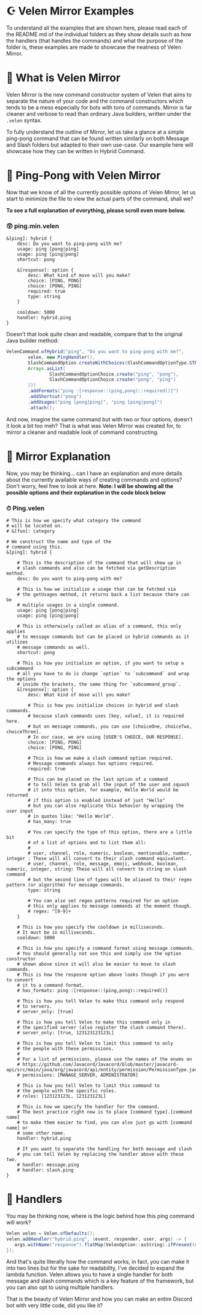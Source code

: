 # ☪ Velen Mirror Examples
To understand all the examples that are shown here, please read each of the README.md of the individual folders
as they show details such as how the handlers (that handles the commands) and what the purpose of the folder is, these
examples are made to showcase the neatness of Velen Mirror.

# 🎁 What is Velen Mirror
Velen Mirror is the new command constructor system of Velen that aims to separate the nature of your code and 
the command constructors which tends to be a mess especially for bots with tons of commands. Mirror is far cleaner
and verbose to read than ordinary Java builders, written under the `.velen` syntax.

To fully understand the outline of Mirror, let us take a glance at a simple ping-pong command that can be found written
similarly on both Message and Slash folders but adapted to their own use-case. Our example here will showcase how they can
be written in Hybrid Command.

# 🎂 Ping-Pong with Velen Mirror
Now that we know of all the currently possible options of Velen Mirror, let us start to minimize
the file to view the actual parts of the command, shall we?

**To see a full explanation of everything, please scroll even more below.**
### 😲 ping.min.velen
```dotenv
&[ping]: hybrid {
    desc: Do you want to ping-pong with me?
    usage: ping [pong|ping]
    usage: ping [ping|pong]
    shortcut: pong
    
    &[response]: option {
        desc: What kind of move will you make?
        choice: [PING, PONG]
        choice: [PONG, PING]
        required: true
        type: string
    }
    
    cooldown: 5000
    handler: hybrid.ping
}
```

Doesn't that look quite clean and readable, compare that to the original Java builder method:
```java
VelenCommand.ofHybrid("ping", "Do you want to ping-pong with me?",
        velen, new PingHandler(),
        SlashCommandOption.createWithChoices(SlashCommandOptionType.STRING, "response", "What kind of move will you make?", true, 
        Arrays.asList(
                SlashCommandOptionChoice.create("ping", "pong"),
                SlashCommandOptionChoice.create("pong", "ping")
        )))
        .addFormats("ping :[response::(ping,pong)::required()]")
        .addShortcut("pong")
        .addUsages("ping [pong|ping]", "ping [ping|pong]")
        .attach();
```

And now, imagine the same command but with two or four options, doesn't it look a bit too meh?
That is what was Velen Mirror was created for, to mirror a cleaner and readable look of command constructing.

# 🔬 Mirror Explanation
Now, you may be thinking... can I have an explanation and more details about the currently available ways
of creating commands and options? Don't worry, feel free to look at here.
**Note: I will be showing all the possible options and their explanation in the code block below**

### ⏱ Ping.velen
```dotenv
# This is how we specify what category the command
# will be located on.
# &[fun]: category

# We construct the name and type of the 
# command using this.
&[ping]: hybrid {

    # This is the description of the command that will show up in
    # slash commands and also can be fetched via getDescription method.
    desc: Do you want to ping-pong with me?
    
    # This is how we initialize a usage that can be fetched via
    # the getUsages method, it returns back a list because there can be
    # multiple usages in a single command.
    usage: ping [pong|ping]
    usage: ping [ping|pong]
    
    # This is otherwisely called an alias of a command, this only applies
    # to message commands but can be placed in hybrid commands as it utilizes
    # message commands as well.
    shortcut: pong
    
    # This is how you initialize an option, if you want to setup a subcommand
    # all you have to do is change `option` to `subcommand` and wrap the options
    # inside the brackets, the same thing for `subcommand_group`.
    &[response]: option {
        desc: What kind of move will you make?
        
        # This is how you initialize choices in hybrid and slash commands.
        # because slash commands uses [key, value], it is required here.
        # but on message commands, you can use [choiceOne, choiceTwo, choiceThree].
        # In our case, we are using [USER'S CHOICE, OUR RESPONSE].
        choice: [PING, PONG]
        choice: [PONG, PING]
        
        # This is how we make a slash command option required.
        # Message commands always has options required.
        required: true
        
        # This can be placed on the last option of a command
        # to tell Velen to grab all the input of the user and squash
        # it into this option, for example, Hello World would be returned
        # if this option is enabled instead of just "Hello"
        # but you can also replicate this behavior by wrapping the user input
        # in quotes like: "Hello World".
        # has_many: true
        
        # You can specify the type of this option, there are a little bit
        # of a list of options and to list them all:
        #
        # user, channel, role, numeric, boolean, mentionable, number, integer : These will all convert to their slash command equivalent.
        # user, channel, role, message, emoji, webhook, boolean, numeric, integer, string: These will all convert to string on slash command
        # but the second line of types will be aliased to their regex pattern (or algorithm) for message commands.
        type: string
        
        # You can also set regex patterns required for an option
        # this only applies to message commands at the moment though.
        # regex: ^[0-9]+
    }
    
    # This is how you specify the cooldown in milliseconds.
    # It must be in milliseconds.
    cooldown: 5000
    
    # This is how you specify a command format using message commands.
    # You should generally not use this and simply use the option constructor
    # shown above since it will also be easier to move to slash commands.
    # This is how the resposne option above looks though if you were to convert
    # it to a command format.
    # has_formats: ping :[response::(ping,pong)::required()]
    
    # This is how you tell Velen to make this command only respond
    # to servers.
    # server_only: [true]
    
    # This is how you tell Velen to make this command only in 
    # the specified server (also register the slash command there).
    # server_only: [true, 123123123123L]
    
    # This is how you tell Velen to limit this command to only
    # the people with these permissions. 
    # 
    # For a list of permissions, please use the names of the enums on
    # https://github.com/Javacord/Javacord/blob/master/javacord-api/src/main/java/org/javacord/api/entity/permission/PermissionType.java
    # permissions: [MANAGE_SERVER, ADMINISTRATOR]
    
    # This is how you tell Velen to limit this command to
    # the people with the specific roles.
    # roles: [123123123L, 123123123L]
    
    # This is how we specify the handler for the command.
    # The best practice right now is to place [command type].[command name] 
    # to make them easier to find, you can also just go with [command name] or 
    # some other name.
    handler: hybrid.ping
    
    # If you want to separate the handling for both message and slash
    # you can tell Velen by replacing the handler above with these two.
    # handler: message.ping
    # handler: slash.ping
}
```

# 🚉 Handlers

You may be thinking now, where is the logic behind how this ping command will work?
```java
Velen velen = Velen.ofDefaults();
velen.addHandler("hybrid.ping", (event, responder, user, args) -> {
   args.withName("response").flatMap(VelenOption::asString).ifPresent(s -> responder.setContent(s).respond());
});
```

And that's quite literally how the command works, in fact, you can make it into two lines but for the sake for
readability, I've decided to expand the lambda function. Velen allows you to have a single handler for both message
and slash commands which is a key feature of the framework, but you can also opt to using multiple handlers.

That is the beauty of Velen Mirror and how you can make an entire Discord bot with very little code, did you like it?
